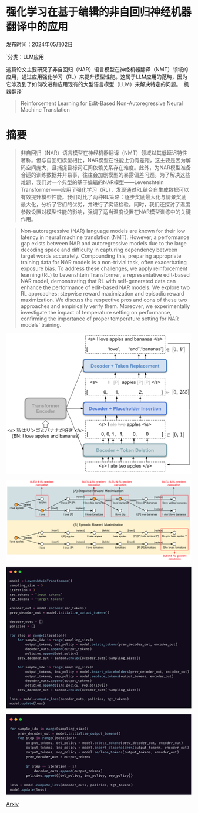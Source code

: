 # 强化学习在基于编辑的非自回归神经机器翻译中的应用

发布时间：2024年05月02日

`分类：LLM应用

这篇论文主要研究了非自回归（NAR）语言模型在神经机器翻译（NMT）领域的应用，通过应用强化学习（RL）来提升模型性能。这属于LLM应用的范畴，因为它涉及到了如何改进和应用现有的大型语言模型（LLM）来解决特定的问题。` `机器翻译`

> Reinforcement Learning for Edit-Based Non-Autoregressive Neural Machine Translation

# 摘要

> 非自回归（NAR）语言模型在神经机器翻译（NMT）领域以其低延迟特性著称。但与自回归模型相比，NAR模型在性能上仍有差距，这主要是因为解码空间庞大，且捕捉目标词汇间依赖关系存在难度。此外，为NAR模型准备合适的训练数据并非易事，往往会加剧模型的暴露偏差问题。为了解决这些难题，我们对一个典型的基于编辑的NAR模型——Levenshtein Transformer——应用了强化学习（RL），发现通过RL结合自生成数据可以有效提升模型性能。我们对比了两种RL策略：逐步奖励最大化与情景奖励最大化，分析了它们的优劣，并进行了实证检验。同时，我们还探讨了温度参数设置对模型性能的影响，强调了适当温度设置在NAR模型训练中的关键作用。

> Non-autoregressive (NAR) language models are known for their low latency in neural machine translation (NMT). However, a performance gap exists between NAR and autoregressive models due to the large decoding space and difficulty in capturing dependency between target words accurately. Compounding this, preparing appropriate training data for NAR models is a non-trivial task, often exacerbating exposure bias. To address these challenges, we apply reinforcement learning (RL) to Levenshtein Transformer, a representative edit-based NAR model, demonstrating that RL with self-generated data can enhance the performance of edit-based NAR models. We explore two RL approaches: stepwise reward maximization and episodic reward maximization. We discuss the respective pros and cons of these two approaches and empirically verify them. Moreover, we experimentally investigate the impact of temperature setting on performance, confirming the importance of proper temperature setting for NAR models' training.

![强化学习在基于编辑的非自回归神经机器翻译中的应用](../../../paper_images/2405.01280/levt_en.png)

![强化学习在基于编辑的非自回归神经机器翻译中的应用](../../../paper_images/2405.01280/method-v2.png)

![强化学习在基于编辑的非自回归神经机器翻译中的应用](../../../paper_images/2405.01280/stepwise.png)

![强化学习在基于编辑的非自回归神经机器翻译中的应用](../../../paper_images/2405.01280/episodic.png)

[Arxiv](https://arxiv.org/abs/2405.01280)